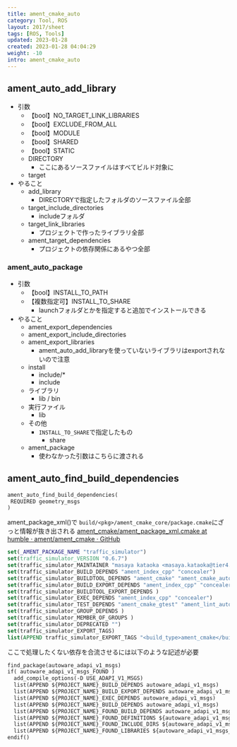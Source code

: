 ```yaml
---
title: ament_cmake_auto
category: Tool, ROS
layout: 2017/sheet
tags: [ROS, Tools]
updated: 2023-01-28
created: 2023-01-28 04:04:29
weight: -10
intro: ament_cmake_auto
---
```


## ament_auto_add_library

- 引数  
    - 【bool】NO_TARGET_LINK_LIBRARIES  
    - 【bool】EXCLUDE_FROM_ALL  
    - 【bool】MODULE  
    - 【bool】SHARED  
    - 【bool】STATIC  
    - DIRECTORY  
        - ここにあるソースファイルはすべてビルド対象に  
    - target
- やること
    - add_library
        - DIRECTORYで指定したフォルダのソースファイル全部
    - target_include_directories
        - includeフォルダ
    - target_link_libraries
        - プロジェクトで作ったライブラリ全部
     - ament_target_dependencies
        - プロジェクトの依存関係にあるやつ全部

### ament_auto_package

- 引数
    - 【bool】INSTALL_TO_PATH
    - 【複数指定可】INSTALL_TO_SHARE
        - launchフォルダとかを指定すると追加でインストールできる
- やること
    - ament_export_dependencies
    - ament_export_include_directories
    - ament_export_libraries
        - ament_auto_add_libraryを使っていないライブラリはexportされないので注意
    - install
        - include/*
        - include
    - ライブラリ
        - lib / bin
    - 実行ファイル
        - lib
    - その他
         - `INSTALL_TO_SHARE`で指定したもの
            - share
  - ament_package
    - 使わなかった引数はこちらに渡される

## ament_auto_find_build_dependencies

```CMakeLists.txt
ament_auto_find_build_dependencies(
 REQUIRED geometry_msgs
)
```

ament_package_xml()で `build/<pkg>/ament_cmake_core/package.cmake`にざっと情報が抜き出される
[ament_cmake/ament_package_xml.cmake at humble · ament/ament_cmake · GitHub](https://github.com/ament/ament_cmake/blob/humble/ament_cmake_core/cmake/core/ament_package_xml.cmake)

```package.cmake
set(_AMENT_PACKAGE_NAME "traffic_simulator")
set(traffic_simulator_VERSION "0.6.7")
set(traffic_simulator_MAINTAINER "masaya kataoka <masaya.kataoka@tier4.jp>")
set(traffic_simulator_BUILD_DEPENDS "ament_index_cpp" "concealer")
set(traffic_simulator_BUILDTOOL_DEPENDS "ament_cmake" "ament_cmake_auto")
set(traffic_simulator_BUILD_EXPORT_DEPENDS "ament_index_cpp" "concealer")
set(traffic_simulator_BUILDTOOL_EXPORT_DEPENDS )
set(traffic_simulator_EXEC_DEPENDS "ament_index_cpp" "concealer")
set(traffic_simulator_TEST_DEPENDS "ament_cmake_gtest" "ament_lint_auto" "ament_cmake_clang_format" "ament_cmake_copyright" "ament_cmake_lint_cmake" "ament_cmake_pep257" "ament_cmake_xmllint")
set(traffic_simulator_GROUP_DEPENDS )
set(traffic_simulator_MEMBER_OF_GROUPS )
set(traffic_simulator_DEPRECATED "")
set(traffic_simulator_EXPORT_TAGS)
list(APPEND traffic_simulator_EXPORT_TAGS "<build_type>ament_cmake</build_type>")
```

ここで処理したくない依存を合流させるには以下のような記述が必要

```CMakeLists.txt
find_package(autoware_adapi_v1_msgs)  
if( autoware_adapi_v1_msgs_FOUND )  
  add_compile_options(-D USE_ADAPI_V1_MSGS)  
  list(APPEND ${PROJECT_NAME}_BUILD_DEPENDS autoware_adapi_v1_msgs)  
  list(APPEND ${PROJECT_NAME}_BUILD_EXPORT_DEPENDS autoware_adapi_v1_msgs)  
  list(APPEND ${PROJECT_NAME}_EXEC_DEPENDS autoware_adapi_v1_msgs)  
  list(APPEND ${PROJECT_NAME}_BUILD_DEPENDS autoware_adapi_v1_msgs)  
  list(APPEND ${PROJECT_NAME}_FOUND_BUILD_DEPENDS autoware_adapi_v1_msgs)  
  list(APPEND ${PROJECT_NAME}_FOUND_DEFINITIONS ${autoware_adapi_v1_msgs_DEFINITIONS})  
  list(APPEND ${PROJECT_NAME}_FOUND_INCLUDE_DIRS ${autoware_adapi_v1_msgs_INCLUDE_DIRS})  
  list(APPEND ${PROJECT_NAME}_FOUND_LIBRARIES ${autoware_adapi_v1_msgs_LIBRARIES})  
endif()
```
